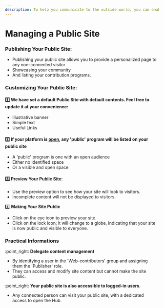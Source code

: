 ```yaml
---
description: To help you communicate to the outside world, you can enable a public website.
---
```


# Managing a Public Site

### **Publishing Your Public Site:**

* Publishing your public site allows you to provide a personalized page to any non-connected visitor
* Showcasing your community&#x20;
* And listing your contribution programs.

### Customizing Your Public Site:

#### :one: We have set a default Public Site with default contents. Feel free to update it at your convenience:

* Illustrative banner
* Simple text
* Useful Links

#### :two: **If your platform is** [**open**](specifying-access-to-the-platform.md)**, any 'public' program will be listed on your public site**

* A 'public' program is one with an open audience
* Either no identified space&#x20;
* Or a visible and open space

#### :three: **Preview Your Public Site:**

* Use the preview option to see how your site will look to visitors.&#x20;
* Incomplete content will not be displayed to visitors.

:four: **Making Your Site Public**

* Click on the eye icon to preview your site.
* Click on the lock icon; it will change to a globe, indicating that your site is now public and visible to everyone.

### Practical Informations

:point\_right: **Delegate content management**&#x20;

* By identifying a user in the 'Web-contributors' group and assigning them the 'Publisher' role.&#x20;
* They can access and modify site content but cannot make the site public.

:point\_right: **Your public site is also accessible to logged-in users.**&#x20;

* Any connected person can visit your public site, with a dedicated access to open the Hub.

